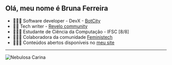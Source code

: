 ## Olá, meu nome é Bruna Ferreira


* 👩🏻‍💻 Software developer -  DevX - [BotCity](https://github.com/botcity-dev)
* ✍🏻 Tech writer - [Revelo community](https://community.revelo.com.br/)
* 👩🏻‍🎓 Estudante de Ciência da Computação - IFSC [8/8]
* 🧚🏻‍♀️ Colaboradora da comunidade [Feministech](https://github.com/feministech)
* 🧙🏻‍♀️ Conteúdos abertos disponíveis no [meu site](https://bugelseif.github.io/website/)

---

![Nebulosa Carina](https://stsci-opo.org/STScI-01G77PMKVDMYB0931W8D4Y33MS.png)
                   
